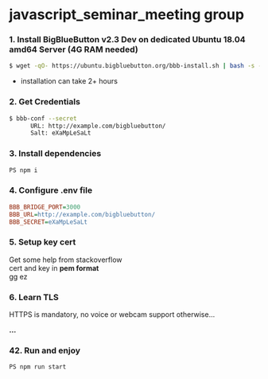 # javascript_seminar_meeting group
### 1. Install BigBlueButton v2.3 Dev on dedicated Ubuntu 18.04 amd64 Server (4G RAM needed)
```bash 
$ wget -qO- https://ubuntu.bigbluebutton.org/bbb-install.sh | bash -s -- -v bionic-230-dev -a
```
* installation can take 2+ hours

### 2. Get Credentials
```bash
$ bbb-conf --secret
      URL: http://example.com/bigbluebutton/
      Salt: eXaMpLeSaLt
```

### 3. Install dependencies
```scala
PS npm i
``` 

### 4. Configure .env file
```ini
BBB_BRIDGE_PORT=3000
BBB_URL=http://example.com/bigbluebutton/
BBB_SECRET=eXaMpLeSaLt
```

### 5. Setup key cert
Get some help from stackoverflow  
cert and key in **pem format**  
gg ez

### 6. Learn TLS
HTTPS is mandatory, no voice or webcam support otherwise...
  
**...**

### 42. Run and enjoy
```scala
PS npm run start
```
